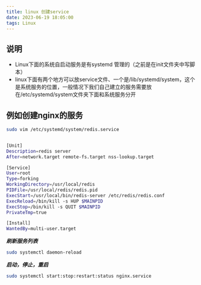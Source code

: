 ```yaml
---
title: linux 创建service
date: 2023-06-19 18:05:00
tags: Linux
---
```


## 说明

* Linux下面的系统自启动服务是有systemd 管理的（之前是在init文件夹中写脚本）
* linux下面有两个地方可以放service文件、一个是/lib/systemd/system，这个是系统服务的位置，一般情况下我们自己建立的服务需要放在/etc/systemd/system文件夹下面和系统服务分开

## 例如创建nginx的服务

```bash
sudo vim /etc/systemd/system/redis.service


[Unit]
Description=redis server
After=network.target remote-fs.target nss-lookup.target

[Service]
User=root
Type=forking
WorkingDirectory=/usr/local/redis
PIDFile=/usr/local/redis/redis.pid
ExecStart=/usr/local/bin/redis-server /etc/redis/redis.conf
ExecReload=/bin/kill -s HUP $MAINPID
ExecStop=/bin/kill -s QUIT $MAINPID
PrivateTmp=true

[Install]
WantedBy=multi-user.target
```

***刷新服务列表***

```bash
sudo systemctl daemon-reload
```

***启动，停止，重启***

```bash
sudo systemctl start:stop:restart:status nginx.service
```
